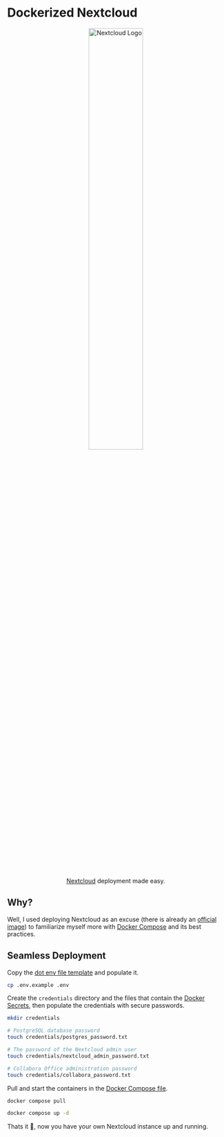 # Dockerized Nextcloud
<p align="center" width="100%">
<img src="https://upload.wikimedia.org/wikipedia/commons/6/60/Nextcloud_Logo.svg" alt="Nextcloud Logo" width="50%"/>
</p>
<p align="center" width="100%">
<a href="https://nextcloud.com/">Nextcloud</a> deployment made easy.
</p>


## Why?
Well, I used deploying Nextcloud as an excuse (there is already an [official image](https://github.com/nextcloud/all-in-one)) to familiarize myself more with [Docker Compose](https://docs.docker.com/compose/) and its best practices.


## Seamless Deployment
Copy the [dot env file template](.env.example) and populate it.
```sh
cp .env.example .env
```

Create the `credentials` directory and the files that contain the [Docker Secrets](https://docs.docker.com/compose/compose-file/09-secrets/), then populate the credentials with secure passwords.
```sh
mkdir credentials

# PostgreSQL database password
touch credentials/postgres_password.txt

# The password of the Nextcloud admin user
touch credentials/nextcloud_admin_password.txt

# Collabora Office administration password
touch credentials/collabora_password.txt
```

Pull and start the containers in the [Docker Compose file](docker-compose.yml).
```sh
docker compose pull

docker compose up -d
```

Thats it 🎉, now you have your own Nextcloud instance up and running.